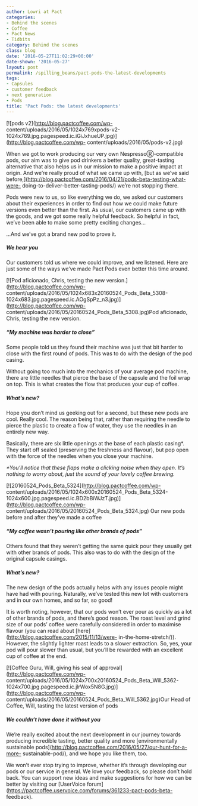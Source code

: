 ```yaml
---
author: Lowri at Pact
categories:
- Behind the scenes
- Coffee
- Pact News
- Tidbits
category: Behind the scenes
class: blog
date: '2016-05-27T11:02:29+00:00'
date-shown: '2016-05-27'
layout: post
permalink: /spilling_beans/pact-pods-the-latest-developments
tags:
- Capsules
- customer feedback
- next generation
- Pods
title: 'Pact Pods: the latest developments'
---
```


[![pods v2](http://blog.pactcoffee.com/wp-
content/uploads/2016/05/1024x769xpods-v2-1024x769.jpg.pagespeed.ic.iGiJxhueUP.jpg)](http://blog.pactcoffee.com/wp-
content/uploads/2016/05/pods-v2.jpg)

When we got to work producing our very own NespressoⓇ-compatible pods, our aim
was to give pod drinkers a better quality, great-tasting alternative that also
helps us in our mission to make a positive impact at origin. And we’re really
proud of what we came up with, [but as we’ve said
before,](http://blog.pactcoffee.com/2016/04/21/pods-beta-testing-what-were-
doing-to-deliver-better-tasting-pods/) we’re not stopping there.

Pods were new to us, so like everything we do, we asked our customers about
their experiences in order to find out how we could make future versions even
better than the first. As usual, our customers came up with the goods, and we
got some really helpful feedback. So helpful in fact, we’ve been able to make
some pretty exciting changes…

…And we’ve got a brand new pod to prove it.

##### We hear you

Our customers told us where we could improve, and we listened. Here are just
some of the ways we’ve made Pact Pods even better this time around.

[![Pod aficionado, Chris, testing the new
version.](http://blog.pactcoffee.com/wp-
content/uploads/2016/05/1024x683x20160524_Pods_Beta_5308-1024x683.jpg.pagespeed.ic.AOgSpPz_n3.jpg)](http://blog.pactcoffee.com/wp-
content/uploads/2016/05/20160524_Pods_Beta_5308.jpg)Pod aficionado, Chris,
testing the new version.

##### “My machine was harder to close”

Some people told us they found their machine was just that bit harder to close
with the first round of pods. This was to do with the design of the pod
casing.

Without going too much into the mechanics of your average pod machine, there
are little needles that pierce the base of the capsule and the foil wrap on
top. This is what creates the flow that produces your cup of coffee.

##### What’s new?

Hope you don’t mind us geeking out for a second, but these new pods are cool.
Really cool. The reason being that, rather than requiring the needle to pierce
the plastic to create a flow of water, they use the needles in an entirely new
way.

Basically, there are six little openings at the base of each plastic casing*.
They start off sealed (preserving the freshness and flavour), but pop open
with the force of the needles when you close your machine.

_*You’ll notice that these flaps make a clicking noise when they open. It’s
nothing to worry about, just the sound of your lovely coffee brewing._

[![20160524_Pods_Beta_5324](http://blog.pactcoffee.com/wp-
content/uploads/2016/05/1024x600x20160524_Pods_Beta_5324-1024x600.jpg.pagespeed.ic.BD2bBiWJzT.jpg)](http://blog.pactcoffee.com/wp-
content/uploads/2016/05/20160524_Pods_Beta_5324.jpg) Our new pods before and
after they’ve made a coffee

##### “My coffee wasn’t pouring like other brands of pods”

Others found that they weren’t getting the same quick pour they usually get
with other brands of pods. This also was to do with the design of the original
capsule casings.

##### What’s new?

The new design of the pods actually helps with any issues people might have
had with pouring. Naturally, we’ve tested this new lot with customers and in
our own homes, and so far, so good!

It is worth noting, however, that our pods won’t ever pour as quickly as a lot
of other brands of pods, and there’s good reason. The roast level and grind
size of our pods’ coffee were carefully considered in order to maximise
flavour (you can read about [here](http://blog.pactcoffee.com/2015/11/13/were-
in-the-home-stretch/)). However, the slightly lighter roast leads to a slower
extraction. So, yes, your pod will pour slower than usual, but you’ll be
rewarded with an excellent cup of coffee at the end.

[![Coffee Guru, Will, giving his seal of
approval](http://blog.pactcoffee.com/wp-
content/uploads/2016/05/1024x700x20160524_Pods_Beta_Will_5362-1024x700.jpg.pagespeed.ic.jlrWox5N8G.jpg)](http://blog.pactcoffee.com/wp-
content/uploads/2016/05/20160524_Pods_Beta_Will_5362.jpg)Our Head of Coffee,
Will, tasting the latest version of pods

##### We couldn’t have done it without you

We’re really excited about the next development in our journey towards
producing incredible tasting, better quality and more [environmentally
sustainable pods](http://blog.pactcoffee.com/2016/05/27/our-hunt-for-a-more-
sustainable-pod/), and we hope you like them, too.

We won’t ever stop trying to improve, whether it’s through developing our pods
or our service in general. We love your feedback, so please don’t hold back.
You can support new ideas and make suggestions for how we can be better by
visiting our [UserVoice
forum](https://pactcoffee.uservoice.com/forums/361233-pact-pods-beta-
feedback).